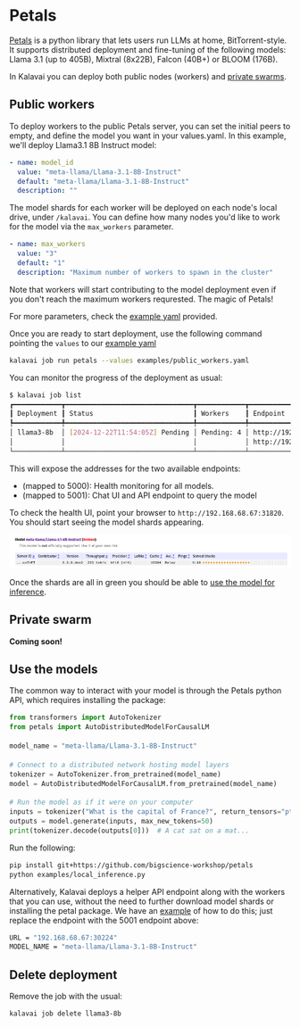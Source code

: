 # Petals

[Petals](https://github.com/bigscience-workshop/petals) is a python library that lets users run LLMs at home, BitTorrent-style. It supports distributed deployment and fine-tuning of the following models: Llama 3.1 (up to 405B), Mixtral (8x22B), Falcon (40B+) or BLOOM (176B).

In Kalavai you can deploy both public nodes (workers) and [private swarms](https://github.com/bigscience-workshop/petals/wiki/Launch-your-own-swarm).

## Public workers

To deploy workers to the public Petals server, you can set the initial peers to empty, and define the model you want in your values.yaml. In this example, we'll deploy Llama3.1 8B Instruct model:

```yaml
- name: model_id
  value: "meta-llama/Llama-3.1-8B-Instruct"
  default: "meta-llama/Llama-3.1-8B-Instruct"
  description: ""
```

The model shards for each worker will be deployed on each node's local drive, under `/kalavai`. You can define how many nodes you'd like to work for the model via the `max_workers` parameter.

```yaml
- name: max_workers
  value: "3"
  default: "1"
  description: "Maximum number of workers to spawn in the cluster"
```

Note that workers will start contributing to the model deployment even if you don't reach the maximum workers requrested. The magic of Petals!

For more parameters, check the [example yaml](/templates/petals/examples/public_workers.yaml) provided. 

Once you are ready to start deployment, use the following command pointing the `values` to our [example yaml](/templates/petals/examples/public_workers.yaml)

```bash
kalavai job run petals --values examples/public_workers.yaml
```

You can monitor the progress of the deployment as usual:

```bash
$ kalavai job list
┏━━━━━━━━━━━━┳━━━━━━━━━━━━━━━━━━━━━━━━━━━━━━━━┳━━━━━━━━━━━━┳━━━━━━━━━━━━━━━━━━━━━━━━━━━━━━━━━━━━━━━━━━━━━┓
┃ Deployment ┃ Status                         ┃ Workers    ┃ Endpoint                                    ┃
┡━━━━━━━━━━━━╇━━━━━━━━━━━━━━━━━━━━━━━━━━━━━━━━╇━━━━━━━━━━━━╇━━━━━━━━━━━━━━━━━━━━━━━━━━━━━━━━━━━━━━━━━━━━━┩
│ llama3-8b  │ [2024-12-22T11:54:05Z] Pending │ Pending: 4 │ http://192.168.68.67:31820 (mapped to 5000) │
│            │                                │            │ http://192.168.68.67:30224 (mapped to 5001) │
└────────────┴────────────────────────────────┴────────────┴─────────────────────────────────────────────┘
```

This will expose the addresses for the two available endpoints:
- (mapped to 5000): Health monitoring for all models.
- (mapped to 5001): Chat UI and API endpoint to query the model

To check the health UI, point your browser to `http://192.168.68.67:31820`. You should start seeing the model shards appearing.

![Petals](/templates/petals/examples/petals.png.png)

Once the shards are all in green you should be able to [use the model for inference](#use-the-models).


## Private swarm

**Coming soon!**


## Use the models

The common way to interact with your model is through the Petals python API, which requires installing the package:

```python
from transformers import AutoTokenizer
from petals import AutoDistributedModelForCausalLM

model_name = "meta-llama/Llama-3.1-8B-Instruct"

# Connect to a distributed network hosting model layers
tokenizer = AutoTokenizer.from_pretrained(model_name)
model = AutoDistributedModelForCausalLM.from_pretrained(model_name)

# Run the model as if it were on your computer
inputs = tokenizer("What is the capital of France?", return_tensors="pt")["input_ids"]
outputs = model.generate(inputs, max_new_tokens=50)
print(tokenizer.decode(outputs[0]))  # A cat sat on a mat...
```

Run the following:

```bash
pip install git+https://github.com/bigscience-workshop/petals
python examples/local_inference.py
```

Alternatively, Kalavai deploys a helper API endpoint along with the workers that you can use, without the need to further download model shards or installing the petal package. We have an [example](examples/remote_endpoint.py) of how to do this; just replace the endpoint with the 5001 endpoint above:

```bash
URL = "192.168.68.67:30224"
MODEL_NAME = "meta-llama/Llama-3.1-8B-Instruct"
```

## Delete deployment

Remove the job with the usual:

```bash
kalavai job delete llama3-8b
```